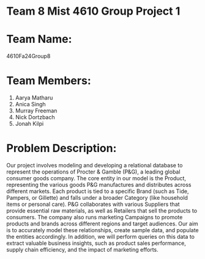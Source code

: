 # Team 8 Mist 4610 Group Project 1
# Team Name:
4610Fa24Group8
# Team Members:
1. Aarya Matharu 
2. Anica Singh
3. Murray Freeman
4. Nick Dortzbach
5. Jonah Kilpi
# Problem Description:
Our project involves modeling and developing a relational database to represent the operations of Procter & Gamble (P&G), a leading global consumer goods company. The core entity in our model is the Product, representing the various goods P&G manufactures and distributes across different markets. Each product is tied to a specific Brand (such as Tide, Pampers, or Gillette) and falls under a broader Category (like household items or personal care). P&G collaborates with various Suppliers that provide essential raw materials, as well as Retailers that sell the products to consumers. The company also runs marketing Campaigns to promote products and brands across different regions and target audiences. Our aim is to accurately model these relationships, create sample data, and populate the entities accordingly. In addition, we will perform queries on this data to extract valuable business insights, such as product sales performance, supply chain efficiency, and the impact of marketing efforts.
